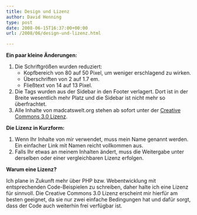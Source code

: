 ```yaml
---
title: Design und Lizenz
author: David Henning
type: post
date: 2008-06-15T16:37:00+00:00
url: /2008/06/design-und-lizenz.html

---
```

**Ein paar kleine Änderungen:**

  1. Die Schriftgrößen wurden reduziert: 
      * Kopfbereich von 80 auf 50 Pixel, um weniger erschlagend zu wirken. 
      * Überschriften von 2 auf 1.7 em.
      * Fließtext von 14 auf 13 Pixel.
  2. Die Tags wurden aus der Sidebar in den Footer verlagert. Dort ist in der Breite wesentlich mehr Platz und die Sidebar ist nicht mehr so überfrachtet.
  3. Alle Inhalte von madcatswelt.org stehen ab sofort unter der [Creative Commons 3.0 Lizenz][1].

**Die Lizenz in Kurzform:**

  1. Wenn Ihr Inhalte von mir verwendet, muss mein Name genannt werden. Ein einfacher Link mit Namen reicht vollkommen aus.
  2. Falls Ihr etwas an meinem Inhalten ändert, muss die Weitergabe unter derselben oder einer vergleichbaren Lizenz erfolgen.

**Warum eine Lizenz?**

Ich plane in Zukunft mehr über PHP bzw. Webentwicklung mit entsprechenden Code-Beispielen zu schreiben, daher halte ich eine Lizenz für sinnvoll. Die Creative Commons 3.0 Lizenz erscheint mir hierfür am besten geeignet, da sie nur zwei einfache Bedingungen hat und dafür sorgt, dass der Code auch weiterhin frei verfügbar ist.

 [1]: http://creativecommons.org/licenses/by-sa/3.0/deed.de